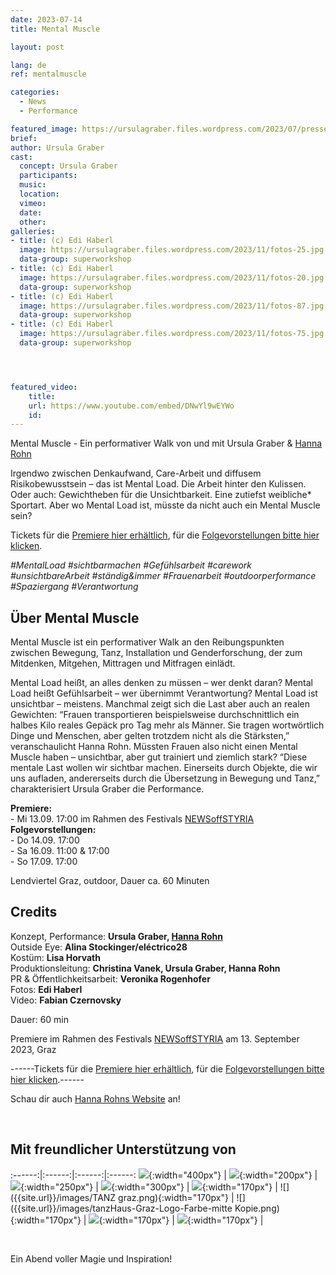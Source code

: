 ```yaml
---
date: 2023-07-14
title: Mental Muscle

layout: post

lang: de
ref: mentalmuscle

categories:
  - News
  - Performance

featured_image: https://ursulagraber.files.wordpress.com/2023/07/presse2_foto-stadt20230406_0101.jpg?w=2000&fit=crop
brief:
author: Ursula Graber
cast:
  concept: Ursula Graber
  participants:
  music:
  location:
  vimeo:
  date:
  other:
galleries:
- title: (c) Edi Haberl
  image: https://ursulagraber.files.wordpress.com/2023/11/fotos-25.jpg
  data-group: superworkshop
- title: (c) Edi Haberl
  image: https://ursulagraber.files.wordpress.com/2023/11/fotos-20.jpg
  data-group: superworkshop
- title: (c) Edi Haberl
  image: https://ursulagraber.files.wordpress.com/2023/11/fotos-87.jpg
  data-group: superworkshop
- title: (c) Edi Haberl
  image: https://ursulagraber.files.wordpress.com/2023/11/fotos-75.jpg
  data-group: superworkshop




featured_video:
    title:
    url: https://www.youtube.com/embed/DNwYl9wEYWo
    id:
---
```

Mental Muscle - Ein performativer Walk von und mit Ursula Graber & [Hanna Rohn](http://www.hannarohn.com/)

Irgendwo zwischen Denkaufwand, Care-Arbeit und diffusem Risikobewusstsein – das ist Mental Load. Die Arbeit hinter den Kulissen. Oder auch: Gewichtheben für die Unsichtbarkeit. Eine zutiefst weibliche* Sportart. Aber wo Mental Load ist, müsste da nicht auch ein Mental Muscle sein?

Tickets für die [Premiere hier erhältlich](https://www.theaterland.at/2023/reservierung/index.html?idmain=176&idtype=1346), für die [Folgevorstellungen bitte hier klicken](https://shop.ticketteer.com/ursula_graber_contemporary_dancer_choreographer/e/evt_64e4705c64cf15001ed8955b).




*#MentalLoad #sichtbarmachen #Gefühlsarbeit #carework #unsichtbareArbeit #ständig&immer #Frauenarbeit #outdoorperformance #Spaziergang #Verantwortung*



<!--plop-->

## Über Mental Muscle


Mental Muscle ist ein performativer Walk an den Reibungspunkten zwischen Bewegung, Tanz, Installation und Genderforschung, der zum Mitdenken, Mitgehen, Mittragen und Mitfragen einlädt.


Mental Load heißt, an alles denken zu müssen – wer denkt daran? Mental Load heißt Gefühlsarbeit – wer übernimmt Verantwortung? Mental Load ist unsichtbar – meistens. Manchmal zeigt sich die Last aber auch an realen Gewichten: “Frauen transportieren beispielsweise durchschnittlich ein halbes Kilo reales Gepäck pro Tag mehr als Männer. Sie tragen wortwörtlich Dinge und Menschen, aber gelten trotzdem nicht als die Stärksten,” veranschaulicht Hanna Rohn. Müssten Frauen also nicht einen Mental Muscle haben – unsichtbar, aber gut trainiert und ziemlich stark? “Diese mentale Last wollen wir sichtbar machen. Einerseits durch Objekte, die wir uns aufladen, andererseits durch die Übersetzung in Bewegung und Tanz,” charakterisiert Ursula Graber die Performance.

<b>Premiere:</b>   
	- Mi 13.09. 17:00 im Rahmen des Festivals [NEWSoffSTYRIA](https://www.theaterland.at/2023/newsoffstyria-2.23/index.html)   
  <b>Folgevorstellungen:</b>   
	- Do 14.09. 17:00   
	- Sa 16.09. 11:00 & 17:00   
	- So 17.09. 17:00   

  Lendviertel Graz, outdoor, Dauer ca. 60 Minuten   


<!--plop-->


## Credits

Konzept, Performance: <b>Ursula Graber, [Hanna Rohn](http://www.hannarohn.com/)</b> <br>
Outside Eye: <b>Alina Stockinger/eléctrico28</b> <br>
Kostüm:	<b>Lisa Horvath</b> <br>
Produktionsleitung: <b>Christina Vanek, Ursula Graber, Hanna Rohn</b> <br>
PR & Öffentlichkeitsarbeit: <b>Veronika Rogenhofer</b> <br>
Fotos: <b>Edi Haberl</b> <br>
Video: <b>Fabian Czernovsky</b> <br>

Dauer: 60 min

Premiere im Rahmen des Festivals [NEWSoffSTYRIA](https://www.theaterland.at/2023/newsoffstyria-2.23/index.html) am 13. September 2023, Graz

  ------Tickets für die [Premiere hier erhältlich](https://www.theaterland.at/2023/reservierung/index.html?idmain=176&idtype=1346), für die [Folgevorstellungen bitte hier klicken](https://shop.ticketteer.com/ursula_graber_contemporary_dancer_choreographer/e/evt_64e4705c64cf15001ed8955b).------

Schau dir auch [Hanna Rohns Website](http://www.hannarohn.com/) an!

<br>

## Mit freundlicher Unterstützung von

:------:|:------:|:------:|:------:
![]({{site.url}}/images/logobund.png){:width="400px"} | ![]({{site.url}}/images/logograz.png){:width="200px"} | ![]({{site.url}}/images/TL-Phanta_trans.png){:width="250px"} | ![]({{site.url}}/images/logolandstmk.png){:width="300px"} | ![]({{site.url}}/images/bildrecht_sw1.png){:width="170px"} | ![]({{site.url}}/images/TANZ graz.png){:width="170px"} | ![]({{site.url}}/images/tanzHaus-Graz-Logo-Farbe-mitte Kopie.png){:width="170px"} | ![]({{site.url}}/images/logodat.png){:width="170px"} | ![]({{site.url}}/images/logolaut.png){:width="170px"} |

<br>








<!--plop-->

Ein Abend voller Magie und Inspiration!<br />


<!--[![Totem](https://i.vimeocdn.com/video/746500438_640.jpg)](https://player.vimeo.com/video/306702195)-->
